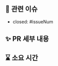 <!--
PR 이름 컨벤션
[Server] feat: ~~(#issueNum)
[Android] feat: ~~(#issueNum)
[iOS] fix: ~~(#issueNum)
[AI] feat: ~~(#issueNum)
-->

##  📌 관련 이슈

- closed: #issueNum

## ✨ PR 세부 내용

<!-- 수정/추가한 내용을 적어주세요. -->

## ⌛ 소요 시간